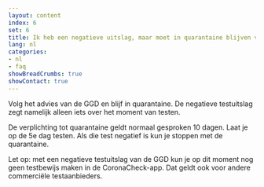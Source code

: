 ```yaml
---
layout: content
index: 6
set: 6
title: Ik heb een negatieve uitslag, maar moet in quarantaine blijven van de GGD. Wat nu?
lang: nl
categories:
- nl
- faq
showBreadCrumbs: true
showContact: true
---
```

Volg het advies van de GGD en blijf in quarantaine. De negatieve testuitslag zegt namelijk alleen iets over het moment van testen. 

De verplichting tot quarantaine geldt normaal gesproken 10 dagen. Laat je op de 5e dag testen. Als die test negatief is kun je stoppen met de quarantaine.

Let op: met een negatieve testuitslag van de GGD kun je op dit moment nog geen testbewijs maken in de CoronaCheck-app. Dat geldt ook voor andere commerciële testaanbieders. 
